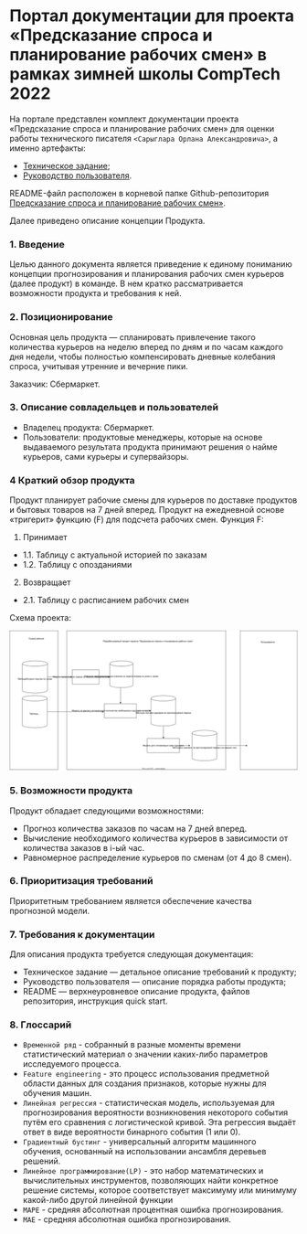 # Портал документации для проекта «Предсказание спроса и планирование рабочих смен» в рамках зимней школы CompTech 2022

На портале представлен комплект документации проекта «Предсказание спроса и планирование рабочих смен» для оценки работы технического писателя `<Сарыглара Орлана Александровича>`, а именно артефакты:

- [Техническое задание](https://github.com/comptech-winter-school/shift-planning/blob/main/docs/tz.md);
- [Руководство пользователя](https://github.com/comptech-winter-school/shift-planning/blob/main/docs/source/user_guide.md).

README-файл расположен в корневой папке Github-репозитория [Предсказание спроса и планирование рабочих смен»](https://github.com/comptech-winter-school/shift-planning).

Далее приведено описание концепции Продукта.


### 1. Введение

Целью данного документа является приведение к единому пониманию концепции прогнозирования и планирования рабочих смен курьеров (далее продукт) в команде. В нем кратко рассматривается возможности продукта и требования к ней.

### 2. Позиционирование

Основная цель продукта — спланировать привлечение такого количества курьеров на неделю вперед по дням и по часам каждого дня недели, чтобы полностью компенсировать дневные колебания спроса, учитывая утренние и вечерние пики.

Заказчик: Сбермаркет.

### 3. Описание совладельцев и пользователей
- Владелец продукта: Сбермаркет.
- Пользователи: продуктовые менеджеры, которые на основе выдаваемого результата продукта принимают решения о найме курьеров, сами курьеры и супервайзоры.

### 4 Краткий обзор продукта			
Продукт планирует рабочие смены для курьеров по доставке продуктов и бытовых товаров на 7 дней вперед. 
Продукт на ежедневной основе «тригерит» функцию (F) для подсчета рабочих смен.
Функция F:
1. Принимает
- 1.1.  Таблицу с актуальной историей по заказам
- 1.2.  Таблицу с опозданиями 
2. Возвращает
- 2.1. Таблицу с расписанием рабочих смен

Схема проекта:


![Схема проекта_](./source/common_view_of_project.svg)

### 5. Возможности продукта

Продукт обладает следующими возможностями:
- Прогноз количества заказов по часам на 7 дней вперед.
- Вычисление необходимого количества курьеров в зависимости от количества заказов в i-ый час.
- Равномерное распределение курьеров по сменам (от 4 до 8 смен).

### 6. Приоритизация требований
Приоритетным требованием является обеспечение качества прогнозной модели.


### 7. Требования к документации
Для описания продукта требуется следующая документация:

- Техническое задание — детальное описание требований к продукту;
- Руководство пользователя — описание порядка работы продукта;
- README — верхнеуровневое описание продукта, файлов репозитория, инструкция quick start.


### 8. Глоссарий

- ```Временной ряд``` -  собранный в разные моменты времени статистический материал о значении каких-либо параметров исследуемого процесса.
- ```Feature engineering``` - это процесс использования предметной области данных для создания признаков, которые нужны для обучения машин.  
- ```Линейная регрессия``` - статистическая модель, используемая для прогнозирования вероятности возникновения некоторого события путём его сравнения с логистической кривой. Эта регрессия выдаёт ответ в виде вероятности бинарного события (1 или 0).
- ```Градиентный бустинг``` -  универсальный алгоритм машинного обучения, основанный на использовании ансамбля деревьев решений. 
- ```Линейное программирование(LP)``` - это набор математических и вычислительных инструментов, позволяющих найти конкретное решение системы, которое соответствует максимуму или минимуму какой-либо другой линейной функции
- ```MAPE``` - средняя абсолютная процентная ошибка прогнозирования.
- ```MAE``` - средняя абсолютная ошибка прогнозирования.
